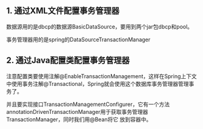 
## 1. 通过XML文件配置事务管理器
数据源用的是dbcp的数据源BasicDataSource，要用到两个jar包dbcp和pool。

事务管理器用的是spring的DataSourceTransactionManager


## 2. 通过Java配置类配置事务管理器
注意配置类要使用注解@EnableTransactionManagement，这样在Spring上下文中使用事务注解@Transactional，Spring就会使用这个数据库事务管理器管理事务了。

并且要实现接口TransactionManagementConfigurer，它有一个方法annotationDrivenTransactionManager用于获取事务管理器TransactionManager，同时我们用@Bean将它 放到容器中。

